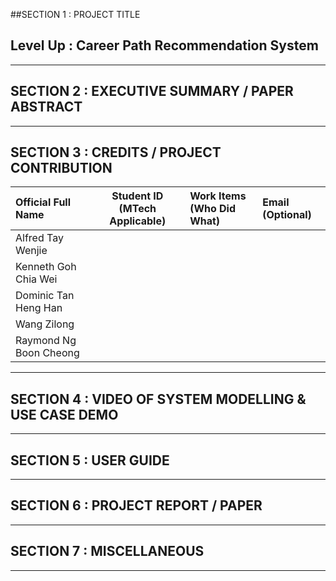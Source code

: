 ##SECTION 1 : PROJECT TITLE
## Level Up : Career Path Recommendation System

---
## SECTION 2 : EXECUTIVE SUMMARY / PAPER ABSTRACT


---
## SECTION 3 : CREDITS / PROJECT CONTRIBUTION

| Official Full Name  | Student ID (MTech Applicable)  | Work Items (Who Did What) | Email (Optional) |
| :------------ |:---------------:| :-----| :-----|
| Alfred Tay Wenjie | | | |
| Kenneth Goh Chia Wei | | | |
| Dominic Tan Heng Han | | | |
| Wang Zilong | | | |
| Raymond Ng Boon Cheong | | | |

---
## SECTION 4 : VIDEO OF SYSTEM MODELLING & USE CASE DEMO

---
## SECTION 5 : USER GUIDE

---
## SECTION 6 : PROJECT REPORT / PAPER

---
## SECTION 7 : MISCELLANEOUS

---